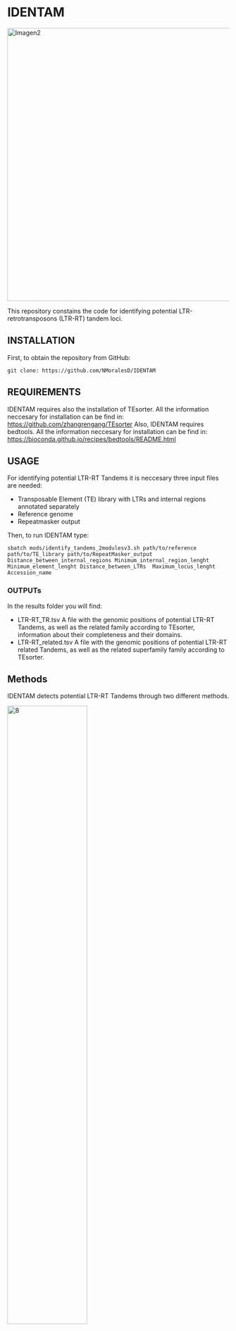 # **IDENTAM**
<img width="620" alt="Imagen2" src="https://github.com/NMoralesD/IDENTAM/assets/173355210/48db2ba0-bd9b-40eb-8b98-f1c5a34a1f0d">

This repository constains the code for identifying potential LTR-retrotransposons (LTR-RT) tandem loci.

## INSTALLATION
First, to obtain the repository from GitHub:

```git clone: https://github.com/NMoralesD/IDENTAM```


## REQUIREMENTS
IDENTAM requires also the installation of TEsorter. 
All the information neccesary for installation can be find in: https://github.com/zhangrengang/TEsorter
Also, IDENTAM requires bedtools. 
All the information neccesary for installation can be find in: https://bioconda.github.io/recipes/bedtools/README.html

## USAGE
For identifying potential LTR-RT Tandems it is neccesary three input files are needed: 
- Transposable Element (TE) library with LTRs and internal regions annotated separately
- Reference genome
- Repeatmasker output 

Then, to run IDENTAM type: 


```sbatch mods/identify_tandems_2modulesv3.sh path/to/reference path/to/TE_library path/to/RepeatMasker_output Distance_between_internal_regions Minimum_internal_region_lenght Minimum_element_lenght Distance_between_LTRs  Maximum_locus_lenght Accession_name```

### OUTPUTs
In the results folder you will find: 
+ LTR-RT_TR.tsv  A file with the genomic positions of potential LTR-RT Tandems, as well as the related family according to TEsorter, information about their completeness and their domains.
+ LTR-RT_related.tsv  A file with the genomic positions of potential LTR-RT related Tandems, as well as the related superfamily family according to TEsorter.

## Methods
IDENTAM detects potential LTR-RT Tandems through two different methods. 

<img src="https://github.com/NMoralesD/IDENTAM/assets/173355210/07552642-df4f-4e63-a496-d4eed9a679f1" alt="8" style="width:60%; height:auto;">

### METHOD 1 
It detects two close (≤ 5Kb) internal LTR-RT regions from the same family. Then, it checks if there are surrounding LTRs and creates a bed file with potential LTR-RT Tandems.
### METHOD 2
It detects three close LTRs from the same family. Then, it checks if there are internal LTR-RT regions from the same family between the LTRs and creates a bed file with potential LTR-RT Tandems.









